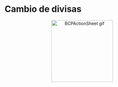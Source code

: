 # Cambio de divisas


<p align="center">
  <img src="gifs/money_exchange.gif" alt="BCPActionSheet gif" width="200" height="354"/><br>
</p>